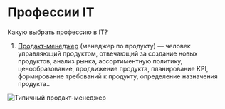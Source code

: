 # Профессии IT

Какую выбрать профессию в IT?

1. [Продакт-менеджер][id] (менеджер по продукту) — человек управляющий продуктом, отвечающий за создание новых продуктов, анализ рынка, ассортиментную политику, ценообразование, продвижение продукта, планирование KPI, формирование требований к продукту, определение назначения продукта..

[id]: https://ru.wikipedia.org/wiki/Менеджер_по_продукту

![Типичный продакт-менеджер](product.jpg)